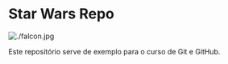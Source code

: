 # Star Wars Repo

![./falcon.jpg](Falcon)

Este repositório serve de exemplo para o curso de Git e GitHub.

